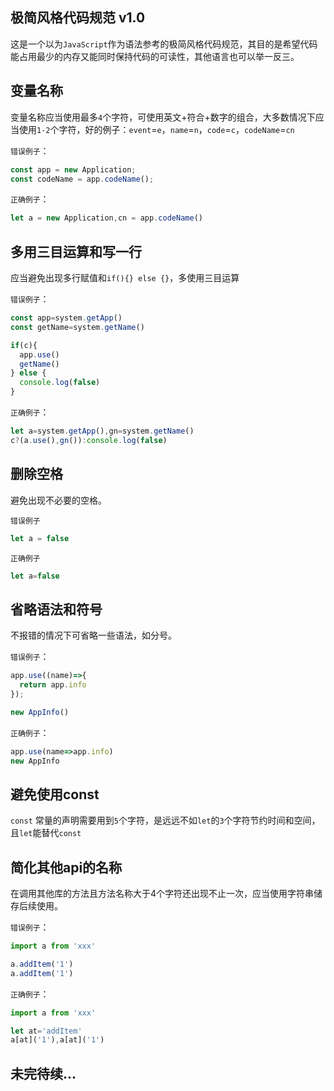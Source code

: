 ## 极简风格代码规范 v1.0

这是一个以为`JavaScript`作为语法参考的极简风格代码规范，其目的是希望代码能占用最少的内存又能同时保持代码的可读性，其他语言也可以举一反三。

## 变量名称

变量名称应当使用最多`4`个字符，可使用英文+符合+数字的组合，大多数情况下应当使用`1-2`个字符，好的例子：`event`=`e`，`name`=`n`，`code`=`c`，`codeName`=`cn`

`错误例子`：
```javascript
const app = new Application;
const codeName = app.codeName();

```
`正确例子`：
```javascript
let a = new Application,cn = app.codeName()
```

## 多用三目运算和写一行

应当避免出现多行赋值和`if(){} else {}`，多使用三目运算

`错误例子`：
```javascript
const app=system.getApp()
const getName=system.getName()

if(c){
  app.use()
  getName()
} else {
  console.log(false)
}
```

`正确例子`：
```javascript
let a=system.getApp(),gn=system.getName()
c?(a.use(),gn()):console.log(false)
```

## 删除空格

避免出现不必要的空格。

`错误例子`
```javascript
let a = false
```

`正确例子`
```javascript
let a=false
```

## 省略语法和符号

不报错的情况下可省略一些语法，如分号。

`错误例子`：
```javascript
app.use((name)=>{
  return app.info
});

new AppInfo()
```

`正确例子`：
```javascript
app.use(name=>app.info)
new AppInfo
```

## 避免使用const

`const` 常量的声明需要用到`5`个字符，是远远不如`let`的`3`个字符节约时间和空间，且`let`能替代`const`

## 简化其他api的名称

在调用其他库的方法且方法名称大于4个字符还出现不止一次，应当使用字符串储存后续使用。

`错误例子`：
```javascript
import a from 'xxx'

a.addItem('1')
a.addItem('1')
```

`正确例子`：
```javascript
import a from 'xxx'

let at='addItem'
a[at]('1'),a[at]('1')
```

## 未完待续...
